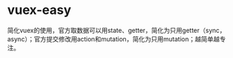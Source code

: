 # vuex-easy
简化vuex的使用，官方取数据可以用state、getter，简化为只用getter（sync，async）；官方提交修改用action和mutation，简化为只用mutation；越简单越专注。
